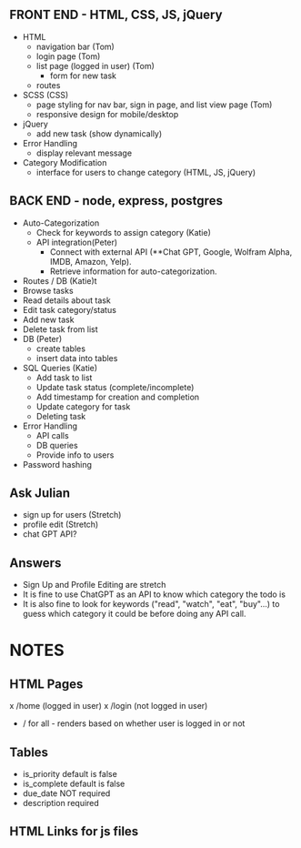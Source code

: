 ## FRONT END - HTML, CSS, JS, jQuery

- HTML
  - navigation bar (Tom)
  - login page (Tom)
  - list page (logged in user) (Tom)
    - form for new task
  - routes
- SCSS (CSS)
  - page styling for nav bar, sign in page, and list view page (Tom)
  - responsive design for mobile/desktop
- jQuery
  - add new task (show dynamically)
- Error Handling
  - display relevant message
- Category Modification
  - interface for users to change category (HTML, JS, jQuery)

## BACK END - node, express, postgres

- Auto-Categorization
  - Check for keywords to assign category (Katie)
  - API integration(Peter)
    - Connect with external API (**Chat GPT, Google, Wolfram Alpha, IMDB, Amazon, Yelp).
    - Retrieve information for auto-categorization.
- Routes / DB (Katie)t
 - Browse tasks
 - Read details about task
 - Edit task category/status
 - Add new task
 - Delete task from list
- DB (Peter)
  - create tables
  - insert data into tables
- SQL Queries (Katie)
  - Add task to list
  - Update task status (complete/incomplete)
  - Add timestamp for creation and completion
  - Update category for task
  - Deleting task
- Error Handling
  - API calls
  - DB queries
  - Provide info to users
- Password hashing

## Ask Julian
- sign up for users (Stretch)
- profile edit (Stretch)
- chat GPT API?

## Answers
- Sign Up and Profile Editing are stretch
- It is fine to use ChatGPT as an API to know which category the todo is
- It is also fine to look for keywords ("read", "watch", "eat", "buy"...) to guess which category it could be before doing any API call.

# NOTES

## HTML Pages
x /home (logged in user)
x /login (not logged in user)
- / for all - renders based on whether user is logged in or not

## Tables
- is_priority default is false
- is_complete default is false
- due_date NOT required
- description required


## HTML Links for js files

<body>
  <!-- Your HTML content -->

  <!-- Include tasks.js script -->
  <script src="/routes/tasks.js" defer></script>
</body>
